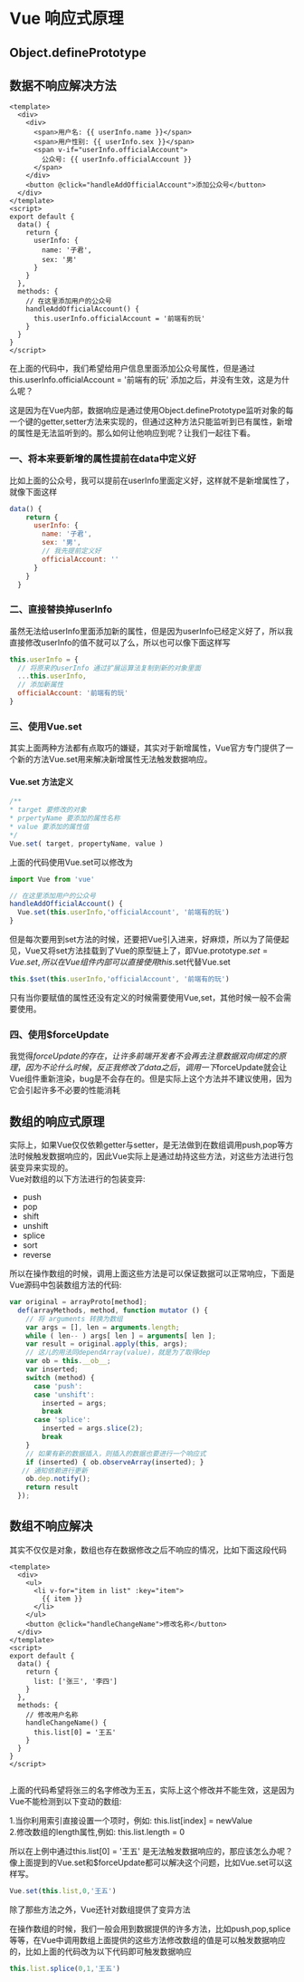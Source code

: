 # Vue 响应式原理

## Object.definePrototype

## 数据不响应解决方法

``` vue
<template>
  <div>
    <div>
      <span>用户名: {{ userInfo.name }}</span>
      <span>用户性别: {{ userInfo.sex }}</span>
      <span v-if="userInfo.officialAccount">
        公众号: {{ userInfo.officialAccount }}
      </span>
    </div>
    <button @click="handleAddOfficialAccount">添加公众号</button>
  </div>
</template>
<script>
export default {
  data() {
    return {
      userInfo: {
        name: '子君',
        sex: '男'
      }
    }
  },
  methods: {
    // 在这里添加用户的公众号
    handleAddOfficialAccount() {
      this.userInfo.officialAccount = '前端有的玩'
    }
  }
}
</script>

```
在上面的代码中，我们希望给用户信息里面添加公众号属性，但是通过this.userInfo.officialAccount = '前端有的玩' 添加之后，并没有生效，这是为什么呢？  

这是因为在Vue内部，数据响应是通过使用Object.definePrototype监听对象的每一个键的getter,setter方法来实现的，但通过这种方法只能监听到已有属性，新增的属性是无法监听到的。那么如何让他响应到呢？让我们一起往下看。

### 一、将本来要新增的属性提前在data中定义好
比如上面的公众号，我可以提前在userInfo里面定义好，这样就不是新增属性了，就像下面这样

``` js
data() {
    return {
      userInfo: {
        name: '子君',
        sex: '男',
        // 我先提前定义好
        officialAccount: ''
      }
    }
  }

```

### 二、直接替换掉userInfo

虽然无法给userInfo里面添加新的属性，但是因为userInfo已经定义好了，所以我直接修改userInfo的值不就可以了么，所以也可以像下面这样写

```js
this.userInfo = {
  // 将原来的userInfo 通过扩展运算法复制到新的对象里面
  ...this.userInfo,
  // 添加新属性
  officialAccount: '前端有的玩'
}

```

### 三、使用Vue.set
其实上面两种方法都有点取巧的嫌疑，其实对于新增属性，Vue官方专门提供了一个新的方法Vue.set用来解决新增属性无法触发数据响应。

#### Vue.set 方法定义

``` js
/**
* target 要修改的对象
* prpertyName 要添加的属性名称
* value 要添加的属性值
*/
Vue.set( target, propertyName, value )

```
上面的代码使用Vue.set可以修改为

``` js
import Vue from 'vue'

// 在这里添加用户的公众号
handleAddOfficialAccount() {
  Vue.set(this.userInfo,'officialAccount', '前端有的玩')
}
````
但是每次要用到set方法的时候，还要把Vue引入进来，好麻烦，所以为了简便起见，Vue又将set方法挂载到了Vue的原型链上了，即Vue.prototype.$set = Vue.set,所以在Vue组件内部可以直接使用this.$set代替Vue.set

``` js
this.$set(this.userInfo,'officialAccount', '前端有的玩')
```

只有当你要赋值的属性还没有定义的时候需要使用Vue,set，其他时候一般不会需要使用。

### 四、使用$forceUpdate
我觉得$forceUpdate的存在，让许多前端开发者不会再去注意数据双向绑定的原理，因为不论什么时候，反正我修改了data之后，调用一下$forceUpdate就会让Vue组件重新渲染，bug是不会存在的。但是实际上这个方法并不建议使用，因为它会引起许多不必要的性能消耗

## 数组的响应式原理
实际上，如果Vue仅仅依赖getter与setter，是无法做到在数组调用push,pop等方法时候触发数据响应的，因此Vue实际上是通过劫持这些方法，对这些方法进行包装变异来实现的。  
Vue对数组的以下方法进行的包装变异:  

- push
- pop
- shift
- unshift
- splice
- sort
- reverse

所以在操作数组的时候，调用上面这些方法是可以保证数据可以正常响应，下面是Vue源码中包装数组方法的代码:
``` js
var original = arrayProto[method];
  def(arrayMethods, method, function mutator () {
    // 将 arguments 转换为数组
    var args = [], len = arguments.length;
    while ( len-- ) args[ len ] = arguments[ len ];
    var result = original.apply(this, args);
    // 这儿的用法同dependArray(value)，就是为了取得dep
    var ob = this.__ob__;
    var inserted;
    switch (method) {
      case 'push':
      case 'unshift':
        inserted = args;
        break
      case 'splice':
        inserted = args.slice(2);
        break
    }
    // 如果有新的数据插入，则插入的数据也要进行一个响应式
    if (inserted) { ob.observeArray(inserted); }
   // 通知依赖进行更新
    ob.dep.notify();
    return result
  });
```

## 数组不响应解决

其实不仅仅是对象，数组也存在数据修改之后不响应的情况，比如下面这段代码

``` vue
<template>
  <div>
    <ul>
      <li v-for="item in list" :key="item">
        {{ item }}
      </li>
    </ul>
    <button @click="handleChangeName">修改名称</button>
  </div>
</template>
<script>
export default {
  data() {
    return {
      list: ['张三', '李四']
    }
  },
  methods: {
    // 修改用户名称
    handleChangeName() {
      this.list[0] = '王五'
    }
  }
}
</script>


```

上面的代码希望将张三的名字修改为王五，实际上这个修改并不能生效，这是因为Vue不能检测到以下变动的数组:

1.当你利用索引直接设置一个项时，例如: this.list[index] = newValue  
2.修改数组的length属性,例如: this.list.length = 0

所以在上例中通过this.list[0] = '王五' 是无法触发数据响应的，那应该怎么办呢？像上面提到的Vue.set和$forceUpdate都可以解决这个问题，比如Vue.set可以这样写。

``` js
Vue.set(this.list,0,'王五')
```

除了那些方法之外，Vue还针对数组提供了变异方法

在操作数组的时候，我们一般会用到数据提供的许多方法，比如push,pop,splice等等，在Vue中调用数组上面提供的这些方法修改数组的值是可以触发数据响应的，比如上面的代码改为以下代码即可触发数据响应  

``` js
this.list.splice(0,1,'王五')
```









